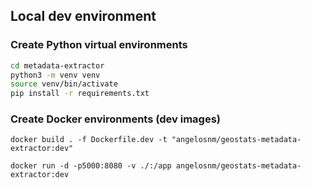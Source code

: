 ## Local dev environment

### Create Python virtual environments

```bash
cd metadata-extractor 
python3 -m venv venv
source venv/bin/activate
pip install -r requirements.txt
```

### Create Docker environments (dev images)

`docker build . -f Dockerfile.dev -t "angelosnm/geostats-metadata-extractor:dev"`

`docker run -d -p5000:8080 -v ./:/app angelosnm/geostats-metadata-extractor:dev`